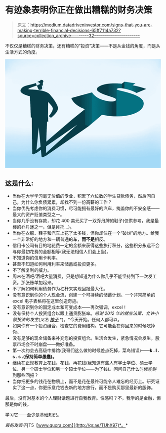 # 有迹象表明你正在做出糟糕的财务决策

> 原文：<https://medium.datadriveninvestor.com/signs-that-you-are-making-terrible-financial-decisions-65ff7114a732?source=collection_archive---------32----------------------->

不仅仅是糟糕的财务决策，还有糟糕的“投资”决策——不是从金钱的角度，而是从生活方式的角度。

![](img/a4d2fe5eb32d46868c23d367e0d9d7f5.png)

## **这是什么:**

*   当你在大学学习毫无价值的专业，积累了六位数的学生贷款债务，然后问自己，为什么你负债累累，却找不到一份高薪的工作？
*   当你优先考虑你的消费习惯，尽可能拥有最好的汽车，掩盖你的不安全感——最大的资产贬值类型之一。
*   当你几乎没有存款，却花 400 美元买了一双乔丹牌的鞋子(仅供参考，我是最棒的乔丹迷之一，但是拜托…)。
*   当你在衣服、鞋子和汽车上花了太多钱，但你却住在一个“破烂”的地方。给我一个非常好的地方和一辆普通的车，**而不是**相反。
*   信用卡公司有目的地花费一定的金额来获得这些旅行积分，这些积分永远不会与你最初花费的金额相等(我无法相信人们会上当)。
*   不知道你的信用卡利率。
*   甚至不知道如何利用利率来储蓄或投资更多。
*   不了解复利的威力。
*   周末在酒吧/酒吧大量消费，只是想知道为什么你几乎不能坚持到下一次发工资。那张账单加起来。
*   不了解如何利用债务作为杠杆来实现回报最大化。
*   没有意识到你的个人现金流，创建一个可持续的储蓄计划。一个非常简单的 excel 电子表格将在这里创造奇迹。
*   没有意识到你的固定成本和可变成本——再次强调，excel！
*   没有保持个人投资组合以跟上通货膨胀率。*感谢 2012 年的就业法案，允许小额投资的发生(又名* [*橡子*](https://medium.com/u/bd8705489c56?source=post_page-----65ff7114a732--------------------------------) *)。*今天开始。任何人都可以。
*   如果你有一个投资组合，检查它的费用结构。它可能会在你回来的时候吃掉你。
*   没有足够的现金储备来补充您的投资组合。生活会发生，紧急情况会发生，股票市场会不时崩盘——做好准备。
*   第一次约会去高级牛排馆(我哥们这么做的时候差点死掉，菜鸟错误)——**k . I . s . s .(保持简单愚蠢)。**
*   继续在正规教育上花钱，花钱，再花钱(我知道有些人有学士学位、硕士学位、另一个硕士学位和另一个硕士学位——为了钱)。问问自己什么时候能得到那些回报？
*   当你把更多的钱花在物质上，而不是花在最终可能令人难忘的经历上。研究证实了这一点，你更乐意花钱去新的地方旅行，而不是购买那里最新的服饰。

最后，没有对基本的个人理财话题进行自我教育。性感吗？不，我学的是金融，但那是你的钱。

学习它——至少是基础知识。

*最初发表于*[T5【www.quora.com】](http://qr.ae/TUhX97)*。*